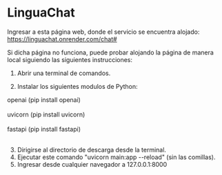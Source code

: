 # LinguaChat

Ingresar a esta página web, donde el servicio se encuentra alojado: https://linguachat.onrender.com/chat#

Si dicha página no funciona, puede probar alojando la página de manera local siguiendo las siguientes instrucciones:

1. Abrir una terminal de comandos.

2. Instalar los siguientes modulos de Python:

openai (pip install openai)
<br></br>
uvicorn (pip install uvicorn)
<br></br>
fastapi (pip install fastapi)
<br></br>

3. Dirigirse al directorio de descarga desde la terminal.
4. Ejecutar este comando "uvicorn main:app --reload" (sin las comillas).
5. Ingresar desde cualquier navegador a 127.0.0.1:8000
